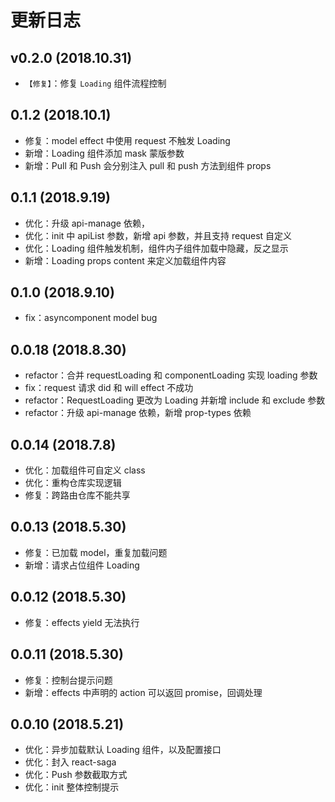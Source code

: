 # 更新日志

## v0.2.0 (2018.10.31)

-   `【修复】`：修复 `Loading` 组件流程控制

## 0.1.2 (2018.10.1)

-   修复：model effect 中使用 request 不触发 Loading
-   新增：Loading 组件添加 mask 蒙版参数
-   新增：Pull 和 Push 会分别注入 pull 和 push 方法到组件 props

## 0.1.1 (2018.9.19)

-   优化：升级 api-manage 依赖，
-   优化：init 中 apiList 参数，新增 api 参数，并且支持 request 自定义
-   优化：Loading 组件触发机制，组件内子组件加载中隐藏，反之显示
-   新增：Loading props content 来定义加载组件内容

## 0.1.0 (2018.9.10)

-   fix：asyncomponent model bug

## 0.0.18 (2018.8.30)

-   refactor：合并 requestLoading 和 componentLoading 实现 loading 参数
-   fix：request 请求 did 和 will effect 不成功
-   refactor：RequestLoading 更改为 Loading 并新增 include 和 exclude 参数
-   refactor：升级 api-manage 依赖，新增 prop-types 依赖

## 0.0.14 (2018.7.8)

-   优化：加载组件可自定义 class
-   优化：重构仓库实现逻辑
-   修复：跨路由仓库不能共享

## 0.0.13 (2018.5.30)

-   修复：已加载 model，重复加载问题
-   新增：请求占位组件 Loading

## 0.0.12 (2018.5.30)

-   修复：effects yield 无法执行

## 0.0.11 (2018.5.30)

-   修复：控制台提示问题
-   新增：effects 中声明的 action 可以返回 promise，回调处理

## 0.0.10 (2018.5.21)

-   优化：异步加载默认 Loading 组件，以及配置接口
-   优化：封入 react-saga
-   优化：Push 参数截取方式
-   优化：init 整体控制提示
